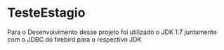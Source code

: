 # TesteEstagio

Para o Desenvolvimento desse projeto foi utilizado o JDK 1.7 juntamente com o JDBC do firebird para o respectivo JDK
